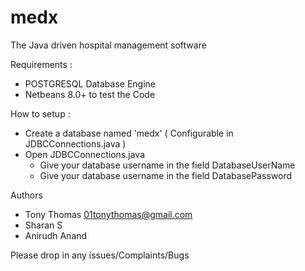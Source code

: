 medx
====
The Java driven hospital management software

Requirements :
* POSTGRESQL Database Engine
* Netbeans 8.0+ to test the Code

How to setup :
* Create a database named 'medx' ( Configurable in JDBCConnections.java )
* Open JDBCConnections.java
  * Give your database username in the field DatabaseUserName 
  * Give your database username in the field DatabasePassword

Authors
* Tony Thomas <01tonythomas@gmail.com>
* Sharan S
* Anirudh Anand

Please drop in any issues/Complaints/Bugs
